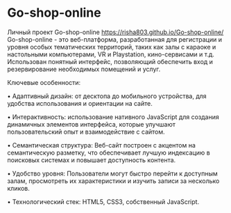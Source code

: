# Go-shop-online

Личный проект Go-shop-online
https://risha803.github.io/Go-shop-online/
Go-shop-online - это веб-платформа, разработанная для регистрации и уровня особых тематических территорий, таких как залы с караоке и настольными компьютерами, VR и Playstation, кино-сервисами и т.д. Использован понятный интерфейс, позволяющий обеспечить вход и резервирование необходимых помещений и услуг.

Ключевые особенности:

• Адаптивный дизайн: от десктопа до мобильного устройства, для удобства использования и ориентации на сайте.

• Интерактивность: использование нативного JavaScript для создания динамичных элементов интерфейса, которые улучшают пользовательский опыт и взаимодействие с сайтом.

• Семантическая структура: Веб-сайт построен с акцентом на семантическую разметку, что обеспечивает лучшую индексацию в поисковых системах и повышает доступность контента.

• Удобство уровня: Пользователи могут быстро перейти к доступным залам, просмотреть их характеристики и изучить записи за несколько кликов.

• Технологический стек: HTML5, CSS3, собственный JavaScript.
